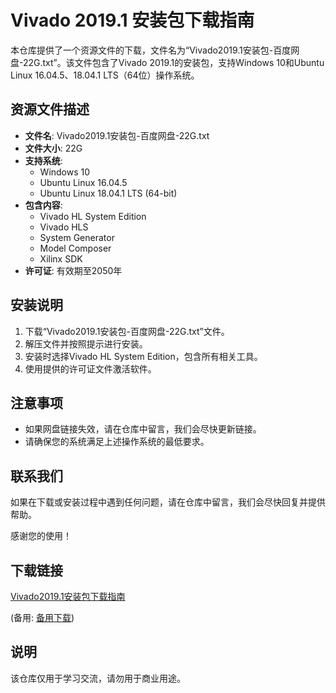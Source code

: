# Vivado 2019.1 安装包下载指南

本仓库提供了一个资源文件的下载，文件名为“Vivado2019.1安装包-百度网盘-22G.txt”。该文件包含了Vivado 2019.1的安装包，支持Windows 10和Ubuntu Linux 16.04.5、18.04.1 LTS（64位）操作系统。

## 资源文件描述

- **文件名**: Vivado2019.1安装包-百度网盘-22G.txt
- **文件大小**: 22G
- **支持系统**: 
  - Windows 10
  - Ubuntu Linux 16.04.5
  - Ubuntu Linux 18.04.1 LTS (64-bit)
- **包含内容**:
  - Vivado HL System Edition
  - Vivado HLS
  - System Generator
  - Model Composer
  - Xilinx SDK
- **许可证**: 有效期至2050年

## 安装说明

1. 下载“Vivado2019.1安装包-百度网盘-22G.txt”文件。
2. 解压文件并按照提示进行安装。
3. 安装时选择Vivado HL System Edition，包含所有相关工具。
4. 使用提供的许可证文件激活软件。

## 注意事项

- 如果网盘链接失效，请在仓库中留言，我们会尽快更新链接。
- 请确保您的系统满足上述操作系统的最低要求。

## 联系我们

如果在下载或安装过程中遇到任何问题，请在仓库中留言，我们会尽快回复并提供帮助。

感谢您的使用！

## 下载链接
[Vivado2019.1安装包下载指南](https://pan.quark.cn/s/1c451c2ecc49) 

(备用: [备用下载](https://pan.baidu.com/s/15kB5QD6sqSfmC4OKjOTU_A?pwd=1234))

## 说明

该仓库仅用于学习交流，请勿用于商业用途。
